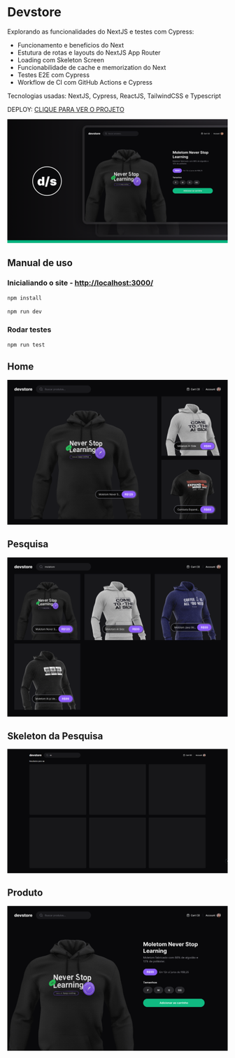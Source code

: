 # Devstore
Explorando as funcionalidades do NextJS e testes com Cypress:

- Funcionamento e beneficios do Next
- Estutura de rotas e layouts do NextJS App Router
- Loading com Skeleton Screen
- Funcionabilidade de cache e memorization do Next
- Testes E2E com Cypress
- Workflow de CI com GitHub Actions e Cypress

Tecnologias usadas: NextJS, Cypress, ReactJS, TailwindCSS e Typescript

DEPLOY: [CLIQUE PARA VER O PROJETO](https://devstore-indol.vercel.app/)

![devstore MAIA](./docs/thumbnail.png)

## Manual de uso
### Inicialiando o site - [http://localhost:3000/](http://localhost:3000/)
```sh
npm install
```
```sh
npm run dev
```

### Rodar testes
```sh
npm run test
```

## Home
![Home Page](./docs/home.png)

## Pesquisa
![Pesquisa](./docs/search.png)

## Skeleton da Pesquisa
![Skeleton da Pesquisa](./docs/skeleton.png)

## Produto
![Produto](./docs/product.png)
